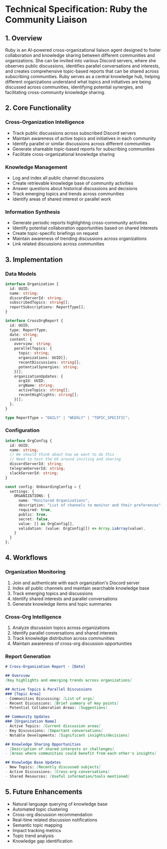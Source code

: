 # Technical Specification: Ruby the Community Liaison

## 1. Overview

Ruby is an AI-powered cross-organizational liaison agent designed to foster collaboration and knowledge sharing between different communities and organizations. She can be invited into various Discord servers, where she observes public discussions, identifies parallel conversations and interests, and creates comprehensive topic-based reports that can be shared across subscribing communities. Ruby serves as a central knowledge hub, helping different organizations understand what topics and initiatives are being discussed across communities, identifying potential synergies, and facilitating cross-community knowledge sharing.

## 2. Core Functionality

### Cross-Organization Intelligence
- Track public discussions across subscribed Discord servers
- Maintain awareness of active topics and initiatives in each community
- Identify parallel or similar discussions across different communities
- Generate shareable topic-based reports for subscribing communities
- Facilitate cross-organizational knowledge sharing

### Knowledge Management
- Log and index all public channel discussions
- Create retrievable knowledge base of community activities
- Answer questions about historical discussions and decisions
- Track emerging topics and trends across communities
- Identify areas of shared interest or parallel work

### Information Synthesis
- Generate periodic reports highlighting cross-community activities
- Identify potential collaboration opportunities based on shared interests
- Create topic-specific briefings on request
- Maintain awareness of trending discussions across organizations
- Link related discussions across communities

## 3. Implementation

### Data Models

```typescript
interface Organization {
  id: UUID;
  name: string;
  discordServerId: string;
  subscribedTopics: string[];
  reportSubscriptions: ReportType[];
}

interface CrossOrgReport {
  id: UUID;
  type: ReportType;
  date: string;
  content: {
    overview: string;
    parallelTopics: {
      topic: string;
      organizations: UUID[];
      recentDiscussions: string[];
      potentialSynergies: string;
    }[];
    organizationUpdates: {
      orgId: UUID;
      orgName: string;
      activeTopics: string[];
      recentHighlights: string[];
    }[];
  };
}

type ReportType = "DAILY" | "WEEKLY" | "TOPIC_SPECIFIC";
```

### Configuration

```typescript
interface OrgConfig {
  id: UUID;
  name: string;
  // We should think about how we want to do this
  // Need to test the UX around inviting and sharing
  discordServerId: string;
  telegramServerId: string;
  slackServerId: string;
}

const config: OnboardingConfig = {
  settings: {
    ORGANIZATIONS: {
      name: "Monitored Organizations",
      description: "List of channels to monitor and their preferences",
      required: true,
      public: true,
      secret: false,
      value: [] as OrgConfig[],
      validation: (value: OrgConfig[]) => Array.isArray(value),
    }
  }
};
```

## 4. Workflows

### Organization Monitoring
1. Join and authenticate with each organization's Discord server
2. Index all public channels and maintain searchable knowledge base
3. Track emerging topics and discussions
4. Identify shared interests and parallel conversations
5. Generate knowledge items and topic summaries

### Cross-Org Intelligence
1. Analyze discussion topics across organizations
2. Identify parallel conversations and shared interests
3. Track knowledge distribution across communities
4. Maintain awareness of cross-org discussion opportunities

### Report Generation
```markdown
# Cross-Organization Report - [Date]

## Overview
[Key highlights and emerging trends across organizations]

## Active Topics & Parallel Discussions
### [Topic Area]
- Communities Discussing: [List of orgs]
- Recent Discussions: [Brief summary of key points]
- Potential Collaboration Areas: [Suggestions]

## Community Updates
### [Organization Name]
- Active Topics: [Current discussion areas]
- Key Discussions: [Important conversations]
- Notable Developments: [Significant insights/decisions]

## Knowledge Sharing Opportunities
- [Description of shared interests or challenges]
- [Areas where communities could benefit from each other's insights]

## Knowledge Base Updates
- New Topics: [Recently discussed subjects]
- Active Discussions: [Cross-org conversations]
- Shared Resources: [Useful information/tools mentioned]
```

## 5. Future Enhancements

- Natural language querying of knowledge base
- Automated topic clustering
- Cross-org discussion recommendation
- Real-time related discussion notifications
- Semantic topic mapping
- Impact tracking metrics
- Topic trend analysis
- Knowledge gap identification
